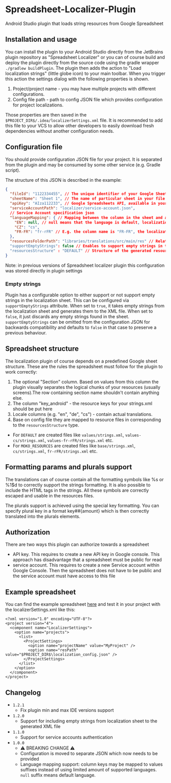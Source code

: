 # Spreadsheet-Localizer-Plugin
Android Studio plugin that loads string resources from Google Spreadsheet

## Installation and usage
You can install the plugin to your Android Studio directly from the JetBrains plugin repository as "Spreadsheet Localizer" or you can of course build and deploy the plugin directly from the source code using the gradle wrapper ```./gradlew buildPlugin```. The plugin then adds the action to "Load localization strings" (little globe icon) to your main toolbar. When you trigger this action the settings dialog with the following properties is shown.

1. Project/project name - you may have multiple projects with different configurations.
2. Config file path - path to config JSON file which provides configuration for project localizations. 

Those properties are then saved in the ```$PROJECT_DIR$/.idea/localizerSettings.xml``` file. It is recommended to add this file to your VCS to allow other developers to easily download fresh dependencies without another configuration needs.

## Configuration file

You should provide configuration JSON file for your project. It is separated from the plugin and may be consumed by some other service (e.g. Gradle script).

The structure of this JSON is described in the example:

```json
{
  "fileId": "1122334455", // The unique identifier of your Google Sheets file - it is the hash part of the URL
  "sheetName": "Sheet 1", // The name of particular sheet in your file
  "apiKey": "AIza112233", // Google Spreadsheets API, available in your Google developers console
  "serviceAccountPath": "localizer/service-account.json",
  // Service Account specification json
  "languageMapping": { // Mapping between the column in the sheet and Android values folder suffix
    "EN": null, // null means that the language is default, localizations will be saved to "values" folder
    "CZ": "cs",
    "FR-FR": "fr-rFR" // E.g. the column name is "FR-FR", the localizations will be saved to "values-fr-rFR" folder
  },
  "resourcesFolderPath": "libraries/translations/src/main/res" // Relative path to your "res" folder with respect to json configuration path
  "supportEmptyStrings": false // Enables to support empty strings in the localization sheet
  "resourcesStructure" : "DEFAULT" // Structure of the generated resources files, could be DEFAULT or MOKO_RESOURCES
}
```

Note: in previous versions of Spreadsheet localizer plugin this configuration was stored directly in plugin settings

### Empty strings
Plugin has a configurable option to either support or not support empty strings in the localization sheet. This can be
configured via `supportEmptyStrings` attribute. When set to `true`, it takes empty strings from the localization sheet and
generates them to the XML file. When set to `false`, it just discards any empty strings found in the sheet. `supportEmptyStrings`
can be omitted from the configuration JSON for backwards compatibility and defaults to `false` in that case to preserve
a previous behaviour.

## Spreadsheet structure
The localization plugin of course depends on a predefined Google sheet structure. These are the rules the spreadsheet must follow for the plugin to work correctly:

1. The optional "Section" column. Based on values from this column the plugin visually separates the logical chunks of your resources (usually screens).The row containing section name shouldn't contain anything else.
2. The column "key_android" - the resource keys for your strings.xml should be put here
3. Locale columns (e.g. "en", "de", "cs") - contain actual translations. 
4. Base on config file they are mapped to resource files in corresponding to the `resourcesStructure` type.
  - For `DEFAULT` are created files like `values/strings.xml`, `values-cs/strings.xml`, `values-fr-rFR/strings.xml` etc.
  - For `MOKO_RESOURCES` are created files like `base/strings.xml`, `cs/strings.xml`, `fr-rFR/strings.xml` etc.

## Formatting params and plurals support
The translations can of course contain all the formatting symbols like %s or %1$d to correctly support the strings formatting. It is also possible to include the HTML tags in the strings. All these symbols are correctly escaped and usable in the resources files.

The plurals support is achieved using the special key formatting. You can specify plural key in a format key##{amount} which is then correctly translated into the plurals elements.

## Authorization

There are two ways this plugin can authorize towards a spreadsheet

- API key. This requires to create a new API key in Google console. This approach has disadvantage that a spreadsheet
  must be public for read
- service account. This requires to create a new Service account within Google Console. Then the spreadsheet does not
  have to be public and the service account must have access to this file

## Example spreadsheet

You can find the example
spreadsheet [here](https://docs.google.com/spreadsheets/d/1Z5g7bHavCe1YKnnpLcGiaKbO0OOQB5VctPvACUQVDMs/edit#gid=0) and
test it in your project with the localizerSettings.xml like this:
```
<?xml version="1.0" encoding="UTF-8"?>
<project version="4">
  <component name="LocalizerSettings">
    <option name="projects">
      <list>
        <ProjectSettings>
          <option name="projectName" value="MyProject" />
          <option name="resPath" value="$PROJECT_DIR$\localization_config.json" />
        </ProjectSettings>
      </list>
    </option>
  </component>
</project>
```

## Changelog
- `1.2.1`
  - Fix plugin min and max IDE versions support
- `1.2.0`
  - Support for including empty strings from localization sheet to the generated XML file
- `1.1.0`
  - Support for service accounts authentication
- `1.0.0` 
    - ⚠️ BREAKING CHANGE ⚠️
    - Configuration is moved to separate JSON which now needs to be provided
    - Language mapping support: column keys may be mapped to values suffixes instead of using limited amount of supported languages. `null` suffix means default language.
